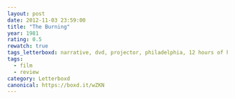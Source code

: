 ```yaml
---
layout: post 
date: 2012-11-03 23:59:00
title: "The Burning"
year: 1981
rating: 0.5
rewatch: true
tags_letterboxd: narrative, dvd, projector, philadelphia, 12 hours of horror, Leah
tags:
  - film
  - review
category: Letterboxd
canonical: https://boxd.it/wZKN
---
```

